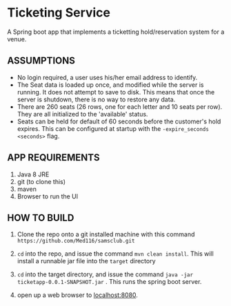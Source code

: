 
# Ticketing Service

A Spring boot app that implements a ticketting hold/reservation system for a venue.


## ASSUMPTIONS

- No login required, a user uses his/her email address to identify.
- The Seat data is loaded up once, and modified while the server is running. It does not attempt to save to disk. This means that once the server is shutdown, there is no way to restore any data.
- There are 260 seats (26 rows, one for each letter and 10 seats per row). They are all initialized to the 'available' status.
- Seats can be held for default of 60 seconds before the customer's hold expires. This can be configured at startup with the `-expire_seconds <seconds>` flag.

    
## APP REQUIREMENTS

1. Java 8 JRE
2. git (to clone this)
3. maven
4. Browser to run the UI 

    
## HOW TO BUILD

1. Clone the repo onto a git installed machine with this command `https://github.com/Med116/samsclub.git`

2. `cd` into the repo, and issue the command `mvn clean install`. This will install a runnable jar file into the `target` directory

3. `cd` into the target directory, and issue the command `java -jar ticketapp-0.0.1-SNAPSHOT.jar` . This runs the spring boot server. 

4. open up a web browser to [localhost:8080](http://localhost:8080 "localhost:8080").